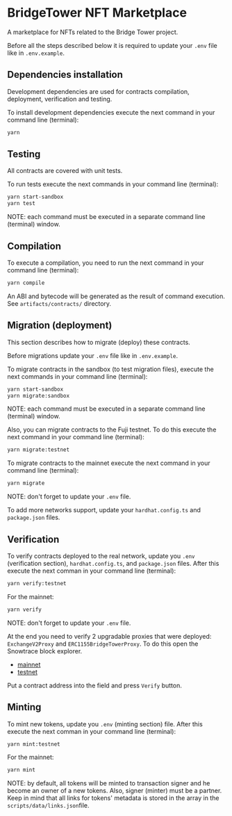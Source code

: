 # BridgeTower NFT Marketplace

A marketplace for NFTs related to the Bridge Tower project.

Before all the steps described below it is required to update your `.env` file
like in `.env.example`.

## Dependencies installation

Development dependencies are used for contracts compilation, deployment,
verification and testing.

To install development dependencies execute the next command in your command
line (terminal):

```bash
yarn
```

## Testing

All contracts are covered with unit tests.

To run tests execute the next commands in your command line (terminal):

```bash
yarn start-sandbox
yarn test
```

NOTE: each command must be executed in a separate command line (terminal)
window.

## Compilation

To execute a compilation, you need to run the next command in your command line
(terminal):

```bash
yarn compile
```

An ABI and bytecode will be generated as the result of command execution. See
`artifacts/contracts/` directory.

## Migration (deployment)

This section describes how to migrate (deploy) these contracts.

Before migrations update your `.env` file like in `.env.example`.

To migrate contracts in the sandbox (to test migration files), execute the
next commands in your command line (terminal):

```bash
yarn start-sandbox
yarn migrate:sandbox
```

NOTE: each command must be executed in a separate command line (terminal)
window.

Also, you can migrate contracts to the Fuji testnet. To do this execute
the next command in your command line (terminal):

```bash
yarn migrate:testnet
```

To migrate contracts to the mainnet execute the next command in your command
line (terminal):

```bash
yarn migrate
```

NOTE: don't forget to update your `.env` file.

To add more networks support, update your `hardhat.config.ts` and
`package.json` files.

## Verification

To verify contracts deployed to the real network, update you `.env`
(verification section), `hardhat.config.ts`, and `package.json` files. After
this execute the next comman in your command line (terminal):

```bash
yarn verify:testnet
```

For the mainnet:

```bash
yarn verify
```

NOTE: don't forget to update your `.env` file.

At the end you need to verify 2 upgradable proxies that were deployed:
`ExchangeV2Proxy` and `ERC1155BridgeTowerProxy`. To do this open the Snowtrace
block explorer.

- [mainnet](https://snowtrace.io/proxycontractchecker)
- [testnet](https://testnet.snowtrace.io/proxycontractchecker)

Put a contract address into the field and press `Verify` button.

## Minting

To mint new tokens, update you `.env` (minting section) file. After this
execute the next comman in your command line (terminal):

```bash
yarn mint:testnet
```

For the mainnet:

```bash
yarn mint
```

NOTE: by default, all tokens will be minted to transaction signer and he become
an owner of a new tokens. Also, signer (minter) must be a partner. Keep in mind
that all links for tokens' metadata is stored in the array in the
`scripts/data/links.json`file.
